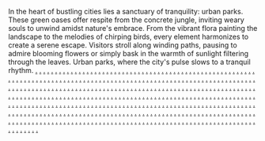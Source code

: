 In the heart of bustling cities lies a sanctuary of tranquility: urban parks. These green oases offer respite from the concrete jungle, inviting weary souls to unwind amidst nature's embrace. From the vibrant flora painting the landscape to the melodies of chirping birds, every element harmonizes to create a serene escape. Visitors stroll along winding paths, pausing to admire blooming flowers or simply bask in the warmth of sunlight filtering through the leaves. Urban parks, where the city's pulse slows to a tranquil rhythm.
<a href="https://softscanmarketing2974.weebly.com/">.</a>
<a href="https://softscanmarketing2966.weebly.com/">.</a>
<a href="https://softscanmarketing2958.weebly.com/">.</a>
<a href="https://softscanmarketing295.weebly.com/">.</a>
<a href="https://softscanmarketing2942.weebly.com/">.</a>
<a href="https://softscanmarketing2934.weebly.com/">.</a>
<a href="https://softscanmarketing2874.weebly.com/">.</a>
<a href="https://softscanmarketing3011.weebly.com/">.</a>
<a href="https://softscanmarketing3003.weebly.com/">.</a>
<a href="https://softscanmarketing2995.weebly.com/">.</a>
<a href="https://softscanmarketing2987.weebly.com/">.</a>
<a href="https://softscanmarketing2979.weebly.com/">.</a>
<a href="https://softscanmarketing2971.weebly.com/">.</a>
<a href="https://softscanmarketing2963.weebly.com/">.</a>
<a href="https://softscanmarketing2955.weebly.com/">.</a>
<a href="https://softscanmarketing2947.weebly.com/">.</a>
<a href="https://softscanmarketing2939.weebly.com/">.</a>
<a href="https://softscanmarketing2913.weebly.com/">.</a>
<a href="https://softscanmarketing3091.weebly.com/">.</a>
<a href="https://softscanmarketing3086.weebly.com/">.</a>
<a href="https://softscanmarketing3075.weebly.com/">.</a>
<a href="https://softscanmarketing3067.weebly.com/">.</a>
<a href="https://softscanmarketing3059.weebly.com/">.</a>
<a href="https://softscanmarketing3051.weebly.com/">.</a>
<a href="https://softscanmarketing3046.weebly.com/">.</a>
<a href="https://softscanmarketing3031.weebly.com/">.</a>
<a href="https://softscanmarketing3023.weebly.com/">.</a>
<a href="https://softscanmarketing3016.weebly.com/">.</a>
<a href="https://softscanmarketing2873.weebly.com/">.</a>
<a href="https://softscanmarketing3168.weebly.com/">.</a>
<a href="https://softscanmarketing3166.weebly.com/">.</a>
<a href="https://softscanmarketing3157.weebly.com/">.</a>
<a href="https://softscanmarketing3145.weebly.com/">.</a>
<a href="https://softscanmarketing3140.weebly.com/">.</a>
<a href="https://softscanmarketing3133.weebly.com/">.</a>
<a href="https://softscanmarketing3125.weebly.com/">.</a>
<a href="https://softscanmarketing3116.weebly.com/">.</a>
<a href="https://softscanmarketing3109.weebly.com/">.</a>
<a href="https://softscanmarketing3101.weebly.com/">.</a>
<a href="https://softscanmarketing2905.weebly.com/">.</a>
<a href="https://softscanmarketing3006.weebly.com/">.</a>
<a href="https://softscanmarketing2999.weebly.com/">.</a>
<a href="https://softscanmarketing2989.weebly.com/">.</a>
<a href="https://softscanmarketing2983.weebly.com/">.</a>
<a href="https://softscanmarketing2975.weebly.com/">.</a>
<a href="https://softscanmarketing2967.weebly.com/">.</a>
<a href="https://softscanmarketing2959.weebly.com/">.</a>
<a href="https://0softscanmarketing2951.weebly.com/">.</a>
<a href="https://softscanmarketing2943.weebly.com/">.</a>
<a href="https://softscanmarketing2935.weebly.com/">.</a>
<a href="https://softscanmarketing2865.weebly.com/">.</a>
<a href="https://softscanmarketing3047.weebly.com/">.</a>
<a href="https://softscanmarketing3039.weebly.com/">.</a>
<a href="https://softscanmarketing3038.weebly.com/">.</a>
<a href="https://softscanmarketing3021.weebly.com/">.</a>
<a href="https://softscanmarketing3012.weebly.com/">.</a>
<a href="https://softscanmarketing3087.weebly.com/">.</a>
<a href="https://softscanmarketing3079.weebly.com/">.</a>
<a href="https://softscanmarketing3071.weebly.com/">.</a>
<a href="https://softscanmarketing3063.weebly.com/">.</a>
<a href="https://softscanmarketing3055.weebly.com/">.</a>
<a href="https://softscanmarketing2906.weebly.com/">.</a>
<a href="https://softscanmarketing3092.weebly.com/">.</a>
<a href="https://softscanmarketing3083.weebly.com/">.</a>
<a href="https://softscanmarketing3076.weebly.com/">.</a>
<a href="https://softscanmarketing3068.weebly.com/">.</a>
<a href="https://softscanmarketing3058.weebly.com/">.</a>
<a href="https://softscanmarketing3052.weebly.com/">.</a>
<a href="https://softscanmarketing3042.weebly.com/">.</a>
<a href="https://softscanmarketing3037.weebly.com/">.</a>
<a href="https://softscanmarketing3024.weebly.com/">.</a>
<a href="https://softscanmarketing3017.weebly.com/">.</a>
<a href="https://softscanmarketing2866.weebly.com/">.</a>
<a href="https://softscanmarketing3175.weebly.com/">.</a>
<a href="https://softscanmarketing3167.weebly.com/">.</a>
<a href="https://softscanmarketing3159.weebly.com/">.</a>
<a href="https://softscanmarketing3150.weebly.com/">.</a>
<a href="https://softscanmarketing3142.weebly.com/">.</a>
<a href="https://softscanmarketing3134.weebly.com/">.</a>
<a href="https://softscanmarketing3126.weebly.com/">.</a>
<a href="https://softscanmarketing3118.weebly.com/">.</a>
<a href="https://softscanmarketing3108.weebly.com/">.</a>
<a href="https://softscanmarketing3102.weebly.com/">.</a>
<a href="https://softscanmarketing2897.weebly.com/">.</a>
<a href="https://softscanmarketing3008.weebly.com/">.</a>
<a href="https://softscanmarketing3000.weebly.com/">.</a>
<a href="https://softscanmarketing2992.weebly.com/">.</a>
<a href="https://softscanmarketing2984.weebly.com/">.</a>
<a href="https://softscanmarketing2976.weebly.com/">.</a>
<a href="https://softscanmarketing2968.weebly.com/">.</a>
<a href="https://softscanmarketing2960.weebly.com/">.</a>
<a href="https://softscanmarketing2952.weebly.com/">.</a>
<a href="https://softscanmarketing2944.weebly.com/">.</a>
<a href="https://softscanmarketing2936.weebly.com/">.</a>
<a href="https://softscanmarketing2857.weebly.com/">.</a>
<a href="https://softscanmarketing3088.weebly.com/">.</a>
<a href="https://softscanmarketing3080.weebly.com/">.</a>
<a href="https://softscanmarketing3072.weebly.com/">.</a>
<a href="https://softscanmarketing3064.weebly.com/">.</a>
<a href="https://softscanmarketing3056.weebly.com/">.</a>
<a href="https://softscanmarketing3048.weebly.com/">.</a>
<a href="https://softscanmarketing3040.weebly.com/">.</a>
<a href="https://softscanmarketing3033.weebly.com/">.</a>
<a href="https://softscanmarketing3028.weebly.com/">.</a>
<a href="https://softscanmarketing3013.weebly.com/">.</a>
<a href="https://softscanmarketing2898.weebly.com/">.</a>
<a href="https://softscanmarketing3093.weebly.com/">.</a>
<a href="https://softscanmarketing3084.weebly.com/">.</a>
<a href="https://softscanmarketing3077.weebly.com/">.</a>
<a href="https://softscanmarketing3070.weebly.com/">.</a>
<a href="https://softscanmarketing3060.weebly.com/">.</a>
<a href="https://softscanmarketing3053.weebly.com/">.</a>
<a href="https://softscanmarketing3043.weebly.com/">.</a>
<a href="https://softscanmarketing3035.weebly.com/">.</a>
<a href="https://softscanmarketing3029.weebly.com/">.</a>
<a href="https://softscanmarketing3018.weebly.com/">.</a>
<a href="https://marketingtersc.weebly.com/">.</a>
<a href="https://crimsonsmarketisv.weebly.com/">.</a>
<a href="https://veritasmarketifsc.weebly.com/">.</a>
<a href="https://capitalmarketisvs.weebly.com/">.</a>
<a href="https://simpleadvertisisv.weebly.com/">.</a>
<a href="https://kindlemarketinscs.weebly.com/">.</a>
<a href="https://intrepidmarketingsc.weebly.com/">.</a>
<a href="https://championonlisv.weebly.com/">.</a>
<a href="https://relevantdigitsv.weebly.com/">.</a>
<a href="https://pushonlisv.weebly.com/">.</a>
<a href="https://collaboratedigsv.weebly.com/">.</a>
<a href="https://blackoutonlinsc.weebly.com/">.</a>
<a href="https://autodigitalsc.weebly.com/">.</a>
<a href="https://fireballsmarketisv.weebly.com/">.</a>
<a href="https://acquisitionmarketisv.weebly.com/">.</a>
<a href="https://interactionmarketsv.weebly.com/">.</a>
<a href="https://contactonlsv.weebly.com/">.</a>
<a href="https://transitiondigitasv.weebly.com/">.</a>
<a href="https://promomarketingsc.weebly.com/">.</a>
<a href="https://checkmarketisv.weebly.com/">.</a>
<a href="https://convoditisv.weebly.com/">.</a>
<a href="https://mastersmarksv.weebly.com/">.</a>
<a href="https://rocketmarketsv.weebly.com/">.</a>
<a href="https://digitalshacsv.weebly.com/">.</a>
<a href="https://tractionmarketingsc.weebly.com/">.</a>
<a href="https://marketingautomation2439.weebly.com/">.</a>
<a href="https://marketingautomation2431.weebly.com/">.</a>
<a href="https://marketingautomation2422.weebly.com/">.</a>
<a href="https://marketingautomation2413.weebly.com/">.</a>
<a href="https://marketingautomation2402.weebly.com/">.</a>
<a href="https://intrepidmarketinscg.weebly.com/">.</a>
<a href="https://marketingautomation2438.weebly.com/">.</a>
<a href="https://marketingautomation2430.weebly.com/">.</a>
<a href="https://marketingautomation2423.weebly.com/">.</a>
<a href="https://marketingautomation2412.weebly.com/">.</a>
<a href="https://marketingautomation2401.weebly.com/">.</a>
<a href="https://mobilemarketingsc.weebly.com/">.</a>
<a href="https://gatewaysmarketinsv.weebly.com/">.</a>
<a href="https://reinventmarketinvss.weebly.com/">.</a>
<a href="https://actionmarketisv.weebly.com/">.</a>
<a href="https://anchoradvertisisv.weebly.com/">.</a>
<a href="https://smashadvertisinvs.weebly.com/">.</a>
<a href="https://momentummarketingsc.weebly.com/">.</a>
<a href="https://expandonlisv.weebly.com/">.</a>
<a href="https://optimalmarketsv.weebly.com/">.</a>
<a href="https://interactiveonlisv.weebly.com/">.</a>
<a href="https://nurturemarketisv.weebly.com/">.</a>
<a href="https://edgeonlisc.weebly.com/">.</a>
<a href="https://voicemarketinscg.weebly.com/">.</a>
<a href="https://trafficsmarketsv.weebly.com/">.</a>
<a href="https://brainymarketsv.weebly.com/">.</a>
<a href="https://marketingpasv.weebly.com/">.</a>
<a href="https://exactdigisv.weebly.com/">.</a>
<a href="https://allyadvertisisv.weebly.com/">.</a>
<a href="https://interactionmarketingsc.weebly.com/">.</a>
<a href="https://nanofocusmarketinge.weebly.com/">.</a>
<a href="https://boostgroupmarketinge.weebly.com/">.</a>
<a href="https://brandsparkmarketinge.weebly.com/">.</a>
<a href="https://technoworksmarketinge.weebly.com/">.</a>
<a href="https://semscalemarketinge.weebly.com/">.</a>
<a href="https://marketingautomation2433.weebly.com/">.</a>
<a href="https://marketingautomation2424.weebly.com/">.</a>
<a href="https://marketingautomation2416.weebly.com/">.</a>
<a href="https://marketingautomation2406.weebly.com/">.</a>
<a href="https://marketingautomation2395.weebly.com/">.</a>
<a href="https://audiencemostmarketinge.weebly.com/">.</a>
<a href="https://retailcaremarketing.weebly.com/">.</a>
<a href="https://marketingautomation2465.weebly.com/">.</a>
<a href="https://marketingautomation2457.weebly.com/">.</a>
<a href="https://marketingautomation2449.weebly.com/">.</a>
<a href="https://marketingautomation2441.weebly.com/">.</a>
<a href="https://illuminatemarketingsc.weebly.com/">.</a>
<a href="https://cleardigitasv.weebly.com/">.</a>
<a href="https://fueldigitalsvs.weebly.com/">.</a>
<a href="https://trimdigitdfb.weebly.com/">.</a>
<a href="https://postadvertisisv.weebly.com/">.</a>
<a href="https://deliverdigitasv.weebly.com/">.</a>
<a href="https://pingmarketingsc.weebly.com/">.</a>
<a href="https://mastersmarketsv.weebly.com/">.</a>
<a href="https://floydigitsv.weebly.com/">.</a>
<a href="https://marginonlisv.weebly.com/">.</a>
<a href="https://digitalmarketisv.weebly.com/">.</a>
<a href="https://commandmarketisc.weebly.com/">.</a>
<a href="https://instamarketinscg.weebly.com/">.</a>
<a href="https://softmarketingsv.weebly.com/">.</a>
<a href="https://buzzmarketisv.weebly.com/">.</a>
<a href="https://marketingdecsv.weebly.com/">.</a>
<a href="https://contactonlisv.weebly.com/">.</a>
<a href="https://acumenadvertisisv.weebly.com/">.</a>
<a href="https://marketingyassc.weebly.com/">.</a>
<a href="https://communicationstiltmarketinge.weebly.com/">.</a>
<a href="https://bitmethodmarketinge.weebly.com/">.</a>
<a href="https://growthpalacemarketinge.weebly.com/">.</a>
<a href="https://targetsprintmarketinge.weebly.com/">.</a>
<a href="https://targetsensemarketinge.weebly.com/">.</a>
<a href="https://marketingautomation2432.weebly.com/">.</a>
<a href="https://marketingautomation2425.weebly.com/">.</a>
<a href="https://marketingautomation2417.weebly.com/">.</a>
<a href="https://marketingautomation2407.weebly.com/">.</a>
<a href="https://marketingautomation2396.weebly.com/">.</a>
<a href="https://roboticsvillagemarketinge.weebly.com/">.</a>
<a href="https://gearsparkmarketing.weebly.com/">.</a>
<a href="https://marketingautomation2466.weebly.com/">.</a>
<a href="https://marketingautomation2458.weebly.com/">.</a>
<a href="https://marketingautomation2450.weebly.com/">.</a>
<a href="https://marketingautomation2442.weebly.com/">.</a>
<a href="https://intrepidmarketinscg.weebly.com/">.</a>
<a href="https://zealmarketisv.weebly.com/">.</a>
<a href="https://cyberadvertisisv.weebly.com/">.</a>
<a href="https://finedigitfgg.weebly.com/">.</a>
<a href="https://progredigitsv.weebly.com/">.</a>
<a href="https://arrowdigitasv.weebly.com/">.</a>
<a href="https://socialmarketingsc.weebly.com/">.</a>
<a href="https://outpostdigitasv.weebly.com/">.</a>
<a href="https://graphicsmarketisv.weebly.com/">.</a>
<a href="https://exoticdigitasv.weebly.com/">.</a>
<a href="https://trustmarketisv.weebly.com/">.</a>
<a href="https://elevateadvertissv.weebly.com/">.</a>
<a href="https://marketingellasc.weebly.com/">.</a>
<a href="https://originmarketingisv.weebly.com/">.</a>
<a href="https://marketingdesv.weebly.com/">.</a>
<a href="https://discoveronliv.weebly.com/">.</a>
<a href="https://marketingiusv.weebly.com/">.</a>
<a href="https://marketingchasv.weebly.com/">.</a>
<a href="https://fostermarketingsc.weebly.com/">.</a>
<a href="https://bottomlineboostmarketinge.weebly.com/">.</a>
<a href="https://retailnessmarketinge.weebly.com/">.</a>
<a href="https://bytepropertiesmarketinge.weebly.com/">.</a>
<a href="https://searchdesignmarketinge.weebly.com/">.</a>
<a href="https://bytespressmarketinge.weebly.com/">.</a>
<a href="https://marketingautomation2434.weebly.com/">.</a>
<a href="https://marketingautomation2426.weebly.com/">.</a>
<a href="https://marketingautomation2418.weebly.com/">.</a>
<a href="https://marketingautomation2408.weebly.com/">.</a>
<a href="https://marketingautomation2405.weebly.com/">.</a>
<a href="https://growthtagsmarketinge.weebly.com/">.</a>
<a href="https://engineportmarketing.weebly.com/">.</a>
<a href="https://marketingautomation2471.weebly.com/">.</a>
<a href="https://marketingautomation2459.weebly.com/">.</a>
<a href="https://marketingautomation2451.weebly.com/">.</a>
<a href="https://marketingautomation2443.weebly.com/">.</a>
<a href="https://tractionmarketingsc.weebly.com/">.</a>
<a href="https://marketinggenisv.weebly.com/">.</a>
<a href="https://loopadvertisisv.weebly.com/">.</a>
<a href="https://parleyonlisv.weebly.com/">.</a>
<a href="https://evergreenmarketiscv.weebly.com/">.</a>
<a href="https://coremarketisc.weebly.com/">.</a>
<a href="https://graphicsmarketingsc.weebly.com/">.</a>
<a href="https://nativemarketsv.weebly.com/">.</a>
<a href="https://modelmarketisv.weebly.com/">.</a>
<a href="https://buskdigisv.weebly.com/">.</a>
<a href="https://marketingopolsv.weebly.com/">.</a>
<a href="https://fiberadvertisisv.weebly.com/">.</a>
<a href="https://funnelmarketingsc.weebly.com/">.</a>
<a href="https://cookiemarketingsv.weebly.com/">.</a>
<a href="https://forcemarketisv.weebly.com/">.</a>
<a href="https://edgeonlisv.weebly.com/">.</a>
<a href="https://moreonlsv.weebly.com/">.</a>
<a href="https://marketingcrosv.weebly.com/">.</a>
<a href="https://tecmarketingsc.weebly.com/">.</a>
<a href="https://codeblogmarketinge.weebly.com/">.</a>
<a href="https://rackgrammarketinge.weebly.com/">.</a>
<a href="https://metasemmarketinge.weebly.com/">.</a>
<a href="https://bytemedmarketinge.weebly.com/">.</a>
<a href="https://meshatlasmarketinge.weebly.com/">.</a>
<a href="https://marketingautomation2435.weebly.com/">.</a>
<a href="https://marketingautomation2427.weebly.com/">.</a>
<a href="https://marketingautomation2421.weebly.com/">.</a>
<a href="https://marketingautomation2409.weebly.com/">.</a>
<a href="https://marketingautomation2398.weebly.com/">.</a>
<a href="https://informaticsiummarketinge.weebly.com/">.</a>
<a href="https://adsiummarketing.weebly.com/">.</a>
<a href="https://marketingautomation2468.weebly.com/">.</a>
<a href="https://marketingautomation2463.weebly.com/">.</a>
<a href="https://marketingautomation2455.weebly.com/">.</a>
<a href="https://marketingautomation2445.weebly.com/">.</a>
<a href="https://gnworkshopmarketinge.weebly.com/">.</a>
<a href="https://marketingautomation2437.weebly.com/">.</a>
<a href="https://marketingautomation2429.weebly.com/">.</a>
<a href="https://marketingautomation2420.weebly.com/">.</a>
<a href="https://marketingautomation2411.weebly.com/">.</a>
<a href="https://marketingautomation2400.weebly.com/">.</a>
<a href="https://advertisingscoutmarketinge.weebly.com/">.</a>
<a href="https://marketingautomation2436.weebly.com/">.</a>
<a href="https://marketingautomation2428.weebly.com/">.</a>
<a href="https://marketingautomation2419.weebly.com/">.</a>
<a href="https://marketingautomation2410.weebly.com/">.</a>
<a href="https://marketingautomation2399.weebly.com/">.</a>
<a href="https://promotedropmarketinge.weebly.com/">.</a>
<a href="https://revenueconnectionmarketing.weebly.com/">.</a>
<a href="https://marketingautomation2464.weebly.com/">.</a>
<a href="https://marketingautomation2456.weebly.com/">.</a>
<a href="https://marketingautomation2448.weebly.com/">.</a>
<a href="https://marketingautomation2440.weebly.com/">.</a>
<a href="https://bottomlinenessmarketinge.weebly.com/">.</a>
<a href="https://solidsemmarketing.weebly.com/">.</a>
<a href="https://marketingautomation2467.weebly.com/">.</a>
<a href="https://marketingautomation2460.weebly.com/">.</a>
<a href="https://marketingautomation2454.weebly.com/">.</a>
<a href="https://marketingautomation2444.weebly.com/">.</a>
<a href="https://bytegearmarketinge.weebly.com/">.</a>
<a href="https://warezartmarketing.weebly.com/">.</a>
<a href="https://marketingautomation2470.weebly.com/">.</a>
<a href="https://marketingautomation2462.weebly.com/">.</a>
<a href="https://marketingautomation2453.weebly.com/">.</a>
<a href="https://marketingautomation2447.weebly.com/">.</a>
<a href="https://campaignfeedmarketinge.weebly.com/">.</a>
<a href="https://informaticsstormmarketing.weebly.com/">.</a>
<a href="https://marketingautomation2469.weebly.com/">.</a>
<a href="https://marketingautomation2461.weebly.com/">.</a>
<a href="https://marketingautomation2452.weebly.com/">.</a>
<a href="https://marketingautomation2446.weebly.com/">.</a>
<a href="https://roboticsaidmarketing.weebly.com/">.</a>
<a href="https://zenvirtualmarketing.weebly.com/">.</a>
<a href="https://wareznowmarketing.weebly.com/">.</a>
<a href="https://pixelgearmarketing.weebly.com/">.</a>
<a href="https://advertisingbaymarketing.weebly.com/">.</a>
<a href="https://communicationsfocusmarketing.weebly.com/">.</a>
<a href="https://adspassmarketing.weebly.com/">.</a>
<a href="https://gearhubmarketing.weebly.com/">.</a>
<a href="https://droidsprintmarketing.weebly.com/">.</a>
<a href="https://microfactorymarketing.weebly.com/">.</a>
<a href="https://adsconnectionmarketing.weebly.com/">.</a>
<a href="https://scaleindustrymarketing.weebly.com/">.</a>
<a href="https://advertisingbaymarketing.weebly.com/">.</a>
<a href="https://softscanmarketing7533.weebly.com/">.</a>
<a href="https://softscanmarketing7525.weebly.com/">.</a>
<a href="https://softscanmarketing7517.weebly.com/">.</a>
<a href="https://softscanmarketing7509.weebly.com/">.</a>
<a href="https://softscanmarketing7500.weebly.com/">.</a>
<a href="https://communicationsfocusmarketing.weebly.com/">.</a>
<a href="https://softscanmarketing7575.weebly.com/">.</a>
<a href="https://softscanmarketing7568.weebly.com/">.</a>
<a href="https://softscanmarketing7559.weebly.com/">.</a>
<a href="https://softscanmarketing7552.weebly.com/">.</a>
<a href="https://softscanmarketing7537.weebly.com/">.</a>
<a href="https://cyberdeckmarketing.weebly.com/">.</a>
<a href="https://cyberdesignmarketing.weebly.com/">.</a>
<a href="https://wizatlasmarketing.weebly.com/">.</a>
<a href="https://informaticsflowmarketing.weebly.com/">.</a>
<a href="https://hypercampaignmarketing.weebly.com/">.</a>
<a href="https://expertsstripemarketing.weebly.com/">.</a>
<a href="https://engineclickmarketing.weebly.com/">.</a>
<a href="https://affiliatenedmarketing.weebly.com/">.</a>
<a href="https://advertisegoodsmarketing.weebly.com/">.</a>
<a href="https://viralprojectmarketing.weebly.com/">.</a>
<a href="https://technologiesblendmarketing.weebly.com/">.</a>
<a href="https://expertsscapemarketing.weebly.com/">.</a>
<a href="https://roboticsaidmarketing.weebly.com/">.</a>
<a href="https://softscanmarketing7534.weebly.com/">.</a>
<a href="https://softscanmarketing7526.weebly.com/">.</a>
<a href="https://softscanmarketing7518.weebly.com/">.</a>
<a href="https://softscanmarketing7506.weebly.com/">.</a>
<a href="https://softscanmarketing7499.weebly.com/">.</a>
<a href="https://adspassmarketing.weebly.com/">.</a>
<a href="https://softscanmarketing7581.weebly.com/">.</a>
<a href="https://softscanmarketing7569.weebly.com/">.</a>
<a href="https://softscanmarketing7558.weebly.com/">.</a>
<a href="https://softscanmarketing7551.weebly.com/">.</a>
<a href="https://softscanmarketing7538.weebly.com/">.</a>
<a href="https://technologyitemsmarketing.weebly.com/">.</a>
<a href="https://marketingautomation3089.weebly.com/">.</a>
<a href="https://marketingautomation3082.weebly.com/">.</a>
<a href="https://marketingautomation3074.weebly.com/">.</a>
<a href="https://marketingautomation3066.weebly.com/">.</a>
<a href="https://marketingautomation3058.weebly.com/">.</a>
<a href="https://technologyitemsmarketing.weebly.com/">.</a>
<a href="https://upadvertisingmarketingse.weebly.com/">.</a>
<a href="https://interactivesolutionsmarketingse.weebly.com/">.</a>
<a href="https://vectorskillmarketingse.weebly.com/">.</a>
<a href="https://technologiesstreetmarketingse.weebly.com/">.</a>
<a href="https://informaticsismmarketingse.weebly.com/">.</a>
<a href="https://zenvirtualmarketing.weebly.com/">.</a>
<a href="https://softscanmarketing7580.weebly.com/">.</a>
<a href="https://softscanmarketing7566.weebly.com/">.</a>
<a href="https://softscanmarketing7560.weebly.com/">.</a>
<a href="https://softscanmarketing7550.weebly.com/">.</a>
<a href="https://softscanmarketing7535.weebly.com/">.</a>
<a href="https://gearhubmarketing.weebly.com/">.</a>
<a href="https://softscanmarketing7576.weebly.com/">.</a>
<a href="https://softscanmarketing7570.weebly.com/">.</a>
<a href="https://softscanmarketing7562.weebly.com/">.</a>
<a href="https://softscanmarketing7554.weebly.com/">.</a>
<a href="https://softscanmarketing7539.weebly.com/">.</a>
<a href="https://revenuesagamarketing.weebly.com/">.</a>
<a href="https://marketingautomation3091.weebly.com/">.</a>
<a href="https://marketingautomation3083.weebly.com/">.</a>
<a href="https://marketingautomation3075.weebly.com/">.</a>
<a href="https://marketingautomation3067.weebly.com/">.</a>
<a href="https://marketingautomation3059.weebly.com/">.</a>
<a href="https://wareznowmarketing.weebly.com/">.</a>
<a href="https://softscanmarketing7574.weebly.com/">.</a>
<a href="https://softscanmarketing7567.weebly.com/">.</a>
<a href="https://softscanmarketing7563.weebly.com/">.</a>
<a href="https://softscanmarketing7553.weebly.com/">.</a>
<a href="https://softscanmarketing7536.weebly.com/">.</a>
<a href="https://droidsprintmarketing.weebly.com/">.</a>
<a href="https://softscanmarketing7577.weebly.com/">.</a>
<a href="https://softscanmarketing7571.weebly.com/">.</a>
<a href="https://softscanmarketing7564.weebly.com/">.</a>
<a href="https://softscanmarketing7555.weebly.com/">.</a>
<a href="https://softscanmarketing7540.weebly.com/">.</a>
<a href="https://engineloadmarketing.weebly.com/">.</a>
<a href="https://marketingautomation3125.weebly.com/">.</a>
<a href="https://marketingautomation3116.weebly.com/">.</a>
<a href="https://marketingautomation3108.weebly.com/">.</a>
<a href="https://marketingautomation3100.weebly.com/">.</a>
<a href="https://marketingautomation3092.weebly.com/">.</a>
<a href="https://boxhivemarketing.weebly.com/">.</a>
<a href="https://marketingautomation3126.weebly.com/">.</a>
<a href="https://marketingautomation3123.weebly.com/">.</a>
<a href="https://marketingautomation3110.weebly.com/">.</a>
<a href="https://marketingautomation3102.weebly.com/">.</a>
<a href="https://marketingautomation3094.weebly.com/">.</a>
<a href="https://rackitemsmarketing.weebly.com/">.</a>
<a href="https://marketingautomation3124.weebly.com/">.</a>
<a href="https://marketingautomation3117.weebly.com/">.</a>
<a href="https://marketingautomation3109.weebly.com/">.</a>
<a href="https://marketingautomation3101.weebly.com/">.</a>
<a href="https://marketingautomation3093.weebly.com/">.</a>
<a href="https://scalelevelmarketing.weebly.com/">.</a>
<a href="https://marketingautomation3127.weebly.com/">.</a>
<a href="https://marketingautomation3118.weebly.com/">.</a>
<a href="https://marketingautomation3111.weebly.com/">.</a>
<a href="https://marketingautomation3103.weebly.com/">.</a>
<a href="https://marketingautomation3095.weebly.com/">.</a>
